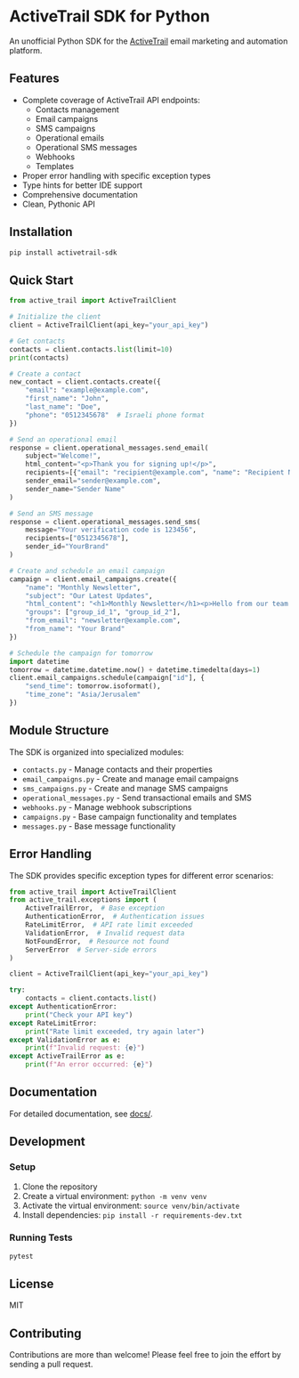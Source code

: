 # ActiveTrail SDK for Python

An unofficial Python SDK for the [ActiveTrail](https://www.activetrail.com/) email marketing and automation platform.

## Features

- Complete coverage of ActiveTrail API endpoints:
  - Contacts management
  - Email campaigns
  - SMS campaigns 
  - Operational emails
  - Operational SMS messages
  - Webhooks
  - Templates
- Proper error handling with specific exception types
- Type hints for better IDE support
- Comprehensive documentation
- Clean, Pythonic API

## Installation

```bash
pip install activetrail-sdk
```

## Quick Start

```python
from active_trail import ActiveTrailClient

# Initialize the client
client = ActiveTrailClient(api_key="your_api_key")

# Get contacts
contacts = client.contacts.list(limit=10)
print(contacts)

# Create a contact
new_contact = client.contacts.create({
    "email": "example@example.com",
    "first_name": "John",
    "last_name": "Doe",
    "phone": "0512345678"  # Israeli phone format
})

# Send an operational email
response = client.operational_messages.send_email(
    subject="Welcome!",
    html_content="<p>Thank you for signing up!</p>",
    recipients=[{"email": "recipient@example.com", "name": "Recipient Name"}],
    sender_email="sender@example.com",
    sender_name="Sender Name"
)

# Send an SMS message
response = client.operational_messages.send_sms(
    message="Your verification code is 123456",
    recipients=["0512345678"],
    sender_id="YourBrand"
)

# Create and schedule an email campaign
campaign = client.email_campaigns.create({
    "name": "Monthly Newsletter",
    "subject": "Our Latest Updates",
    "html_content": "<h1>Monthly Newsletter</h1><p>Hello from our team!</p>",
    "groups": ["group_id_1", "group_id_2"],
    "from_email": "newsletter@example.com",
    "from_name": "Your Brand"
})

# Schedule the campaign for tomorrow
import datetime
tomorrow = datetime.datetime.now() + datetime.timedelta(days=1)
client.email_campaigns.schedule(campaign["id"], {
    "send_time": tomorrow.isoformat(),
    "time_zone": "Asia/Jerusalem"
})
```

## Module Structure

The SDK is organized into specialized modules:

- `contacts.py` - Manage contacts and their properties
- `email_campaigns.py` - Create and manage email campaigns
- `sms_campaigns.py` - Create and manage SMS campaigns 
- `operational_messages.py` - Send transactional emails and SMS
- `webhooks.py` - Manage webhook subscriptions
- `campaigns.py` - Base campaign functionality and templates
- `messages.py` - Base message functionality

## Error Handling

The SDK provides specific exception types for different error scenarios:

```python
from active_trail import ActiveTrailClient
from active_trail.exceptions import (
    ActiveTrailError,  # Base exception
    AuthenticationError,  # Authentication issues
    RateLimitError,  # API rate limit exceeded
    ValidationError,  # Invalid request data
    NotFoundError,  # Resource not found
    ServerError  # Server-side errors
)

client = ActiveTrailClient(api_key="your_api_key")

try:
    contacts = client.contacts.list()
except AuthenticationError:
    print("Check your API key")
except RateLimitError:
    print("Rate limit exceeded, try again later")
except ValidationError as e:
    print(f"Invalid request: {e}")
except ActiveTrailError as e:
    print(f"An error occurred: {e}")
```

## Documentation

For detailed documentation, see [docs/](docs/).

## Development

### Setup

1. Clone the repository
2. Create a virtual environment: `python -m venv venv`
3. Activate the virtual environment: `source venv/bin/activate`
4. Install dependencies: `pip install -r requirements-dev.txt`

### Running Tests

```bash
pytest
```

## License

MIT

## Contributing

Contributions are more than welcome! Please feel free to join the effort by sending a pull request. 